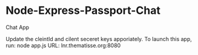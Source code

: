 Node-Express-Passport-Chat
==========================

Chat App

Update the cleintId and cilent seceret keys apporiately.
To launch this app, run:
        node app.js
URL: lnr.thematisse.org:8080


